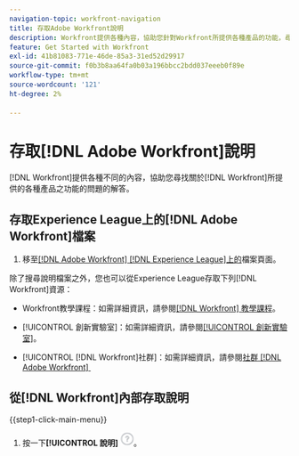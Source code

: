 ```yaml
---
navigation-topic: workfront-navigation
title: 存取Adobe Workfront說明
description: Workfront提供各種內容，協助您針對Workfront所提供各種產品的功能，尋找可能相關問題的解答。
feature: Get Started with Workfront
exl-id: 41b81083-771e-46de-85a3-31ed52d29917
source-git-commit: f0b3b8aa64fa0b03a196bbcc2bdd037eeeb0f89e
workflow-type: tm+mt
source-wordcount: '121'
ht-degree: 2%

---
```


# 存取[!DNL Adobe Workfront]說明

[!DNL Workfront]提供各種不同的內容，協助您尋找關於[!DNL Workfront]所提供的各種產品之功能的問題的解答。


## 存取Experience League上的[!DNL Adobe Workfront]檔案

1. 移至[[!DNL Adobe Workfront]  [!DNL Experience League]上的](https://experienceleague.adobe.com/zh-hant/docs/workfront/using/home)檔案頁面。

除了搜尋說明檔案之外，您也可以從Experience League存取下列[!DNL Workfront]資源：

* Workfront教學課程：如需詳細資訊，請參閱[[!DNL Workfront] 教學課程](https://experienceleague.adobe.com/zh-hant/docs/workfront-learn/tutorials-workfront/home)。

* [!UICONTROL 創新實驗室]：如需詳細資訊，請參閱[[!UICONTROL 創新實驗室]](https://experienceleaguecommunities.adobe.com/t5/workfront-ideas/idb-p/workfront-ideas)。
* [!UICONTROL [!DNL Workfront]社群]：如需詳細資訊，請參閱[社群 [!DNL Adobe Workfront]  &#x200B;](https://experienceleaguecommunities.adobe.com/t5/workfront/ct-p/workfront)

## 從[!DNL Workfront]內部存取說明

{{step1-click-main-menu}}

1. 按一下&#x200B;**[!UICONTROL 說明]** ![說明圖示](assets/help-icon.png)。
